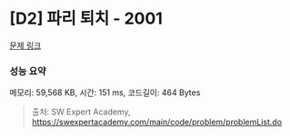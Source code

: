 # [D2] 파리 퇴치 - 2001 

[문제 링크](https://swexpertacademy.com/main/code/problem/problemDetail.do?contestProbId=AV5PzOCKAigDFAUq) 

### 성능 요약

메모리: 59,568 KB, 시간: 151 ms, 코드길이: 464 Bytes



> 출처: SW Expert Academy, https://swexpertacademy.com/main/code/problem/problemList.do